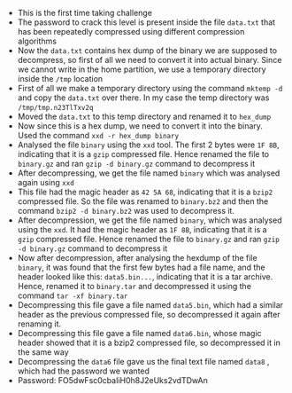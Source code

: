 - This is the first time taking challenge
- The password to crack this level is present inside the file ```data.txt``` that has been repeatedly compressed using different compression algorithms
- Now the ```data.txt``` contains hex dump of the binary we are supposed to decompress, so first of all we need to convert it into actual binary. Since we cannot write in the home partition, we use a temporary directory inside the ```/tmp``` location
- First of all we make a temporary directory using the command ```mktemp -d``` and copy the ```data.txt``` over there. In my case the temp directory was ```/tmp/tmp.n23TlTxv2q```
- Moved the ```data.txt``` to this temp directory and renamed it to ```hex_dump```
- Now since this is a hex dump, we need to convert it into the binary. Used the command ```xxd -r hex_dump binary```
- Analysed the file ```binary``` using the ```xxd``` tool. The first 2 bytes were ```1F 8B```, indicating that it is a ```gzip``` compressed file. Hence renamed the file to ```binary.gz``` and ran ```gzip -d binary.gz``` command to decompress it
- After decompressing, we get the file named ```binary``` which was analysed again using ```xxd```
- This file had the magic header as ```42 5A 68```, indicating that it is a ```bzip2``` compressed file. So the file was renamed to ```binary.bz2``` and then the command ```bzip2 -d binary.bz2``` was used to decompress it.
- After decompression, we get the file named ```binary```, which was analysed using the ```xxd```. It had the magic header as ```1F 8B```, indicating that it is a ```gzip``` compressed file. Hence renamed the file to ```binary.gz``` and ran ```gzip -d binary.gz``` command to decompress it
- Now after decompression, after analysing the hexdump of the file ```binary```, it was found that the first few bytes had a file name, and the header looked like this: ```data5.bin...```, indicating that it is a tar archive. Hence, renamed it to ```binary.tar``` and decompressed it using the command ```tar -xf binary.tar```
- Decompressing this file gave a file named ```data5.bin```, which had a similar header as the previous compressed file, so decompressed it again after renaming it.
- Decompressing this file gave a file named ```data6.bin```, whose magic header showed that it is a bzip2 compressed file, so decompressed it in the same way
- Decompressing the ```data6``` file gave us the final text file named ```data8``` , which had the password we wanted 
- Password: FO5dwFsc0cbaIiH0h8J2eUks2vdTDwAn